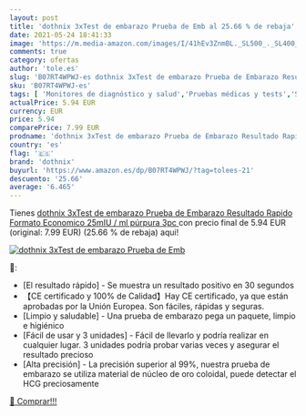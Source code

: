 ```yaml
---
layout: post
title: 'dothnix 3xTest de embarazo Prueba de Emb al 25.66 % de rebaja'
date: 2021-05-24 18:41:33
image: 'https://m.media-amazon.com/images/I/41hEv3ZnmBL._SL500_._SL400_.jpg'
comments: true
category: ofertas
author: 'tole.es'
slug: 'B07RT4WPWJ-es dothnix 3xTest de embarazo Prueba de Embarazo Resultado...'
sku: 'B07RT4WPWJ-es'
tags: [ 'Monitores de diagnóstico y salud','Pruebas médicas y tests','Salud y cuidado personal','Suministros y equipamiento médico','Tests de embarazo','dothnix','embarazo', ]
actualPrice: 5.94 EUR
currency: EUR
price: 5.94
comparePrice: 7.99 EUR
prodname: 'dothnix 3xTest de embarazo Prueba de Embarazo Resultado Rapido Formato Economico 25mIU / ml  púrpura 3pc '
country: 'es'
flag: '🇪🇸'
brand: 'dothnix'
buyurl: 'https://www.amazon.es/dp/B07RT4WPWJ/?tag=tolees-21'
descuento: '25.66'
average: '6.465'
---
```


Tienes [dothnix 3xTest de embarazo Prueba de Embarazo Resultado Rapido Formato Economico 25mIU / ml  púrpura 3pc ](https://www.amazon.es/dp/B07RT4WPWJ/?tag=tolees-21) con precio final de  5.94 EUR (original: 7.99 EUR) (25.66 %  de rebaja) aqui!

[![dothnix 3xTest de embarazo Prueba de Emb](https://m.media-amazon.com/images/I/41hEv3ZnmBL._SL500_._SL400_.jpg)](https://www.amazon.es/dp/B07RT4WPWJ/?tag=tolees-21)

🔎:

- [El resultado rápido] - Se muestra un resultado positivo en 30 segundos
- 【CE certificado y 100% de Calidad】Hay CE certificado, ya que están aprobadas por la Unión Europea. Son fáciles, rápidas y seguras.
- [Limpio y saludable] - Una prueba de embarazo pega un paquete, limpio e higiénico
- [Fácil de usar y 3 unidades] - Fácil de llevarlo y podría realizar en cualquier lugar. 3 unidades podría probar varias veces y asegurar el resultado precioso
- [Alta precisión] - La precisión superior al 99%, nuestra prueba de embarazo se utiliza material de núcleo de oro coloidal, puede detectar el HCG preciosamente

[🛒 Comprar!!!](https://www.amazon.es/dp/B07RT4WPWJ/?tag=tolees-21)
